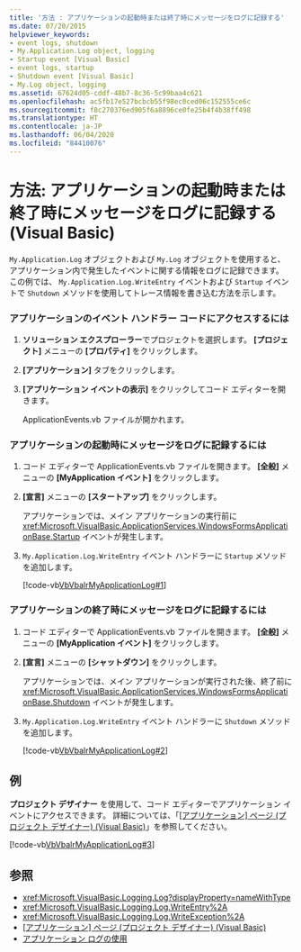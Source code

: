 ```yaml
---
title: '方法 : アプリケーションの起動時または終了時にメッセージをログに記録する'
ms.date: 07/20/2015
helpviewer_keywords:
- event logs, shutdown
- My.Application.Log object, logging
- Startup event [Visual Basic]
- event logs, startup
- Shutdown event [Visual Basic]
- My.Log object, logging
ms.assetid: 67624d05-cddf-48b7-8c36-5c99baa4c621
ms.openlocfilehash: ac5fb17e527bcbcb55f98ec0ced06c152555ce6c
ms.sourcegitcommit: f8c270376ed905f6a8896ce0fe25b4f4b38ff498
ms.translationtype: HT
ms.contentlocale: ja-JP
ms.lasthandoff: 06/04/2020
ms.locfileid: "84410076"
---
```

# <a name="how-to-log-messages-when-the-application-starts-or-shuts-down-visual-basic"></a>方法: アプリケーションの起動時または終了時にメッセージをログに記録する (Visual Basic)

`My.Application.Log` オブジェクトおよび `My.Log` オブジェクトを使用すると、アプリケーション内で発生したイベントに関する情報をログに記録できます。 この例では、 `My.Application.Log.WriteEntry` イベントおよび `Startup` イベントで `Shutdown` メソッドを使用してトレース情報を書き込む方法を示します。  
  
### <a name="to-access-the-applications-event-handler-code"></a>アプリケーションのイベント ハンドラー コードにアクセスするには  
  
1. **ソリューション エクスプローラー**でプロジェクトを選択します。 **[プロジェクト]** メニューの **[プロパティ]** をクリックします。  
  
2. **[アプリケーション]** タブをクリックします。  
  
3. **[アプリケーション イベントの表示]** をクリックしてコード エディターを開きます。  
  
     ApplicationEvents.vb ファイルが開かれます。  
  
### <a name="to-log-messages-when-the-application-starts"></a>アプリケーションの起動時にメッセージをログに記録するには  
  
1. コード エディターで ApplicationEvents.vb ファイルを開きます。 **[全般]** メニューの **[MyApplication イベント]** をクリックします。  
  
2. **[宣言]** メニューの **[スタートアップ]** をクリックします。  
  
     アプリケーションでは、メイン アプリケーションの実行前に <xref:Microsoft.VisualBasic.ApplicationServices.WindowsFormsApplicationBase.Startup> イベントが発生します。  
  
3. `My.Application.Log.WriteEntry` イベント ハンドラーに `Startup` メソッドを追加します。  
  
     [!code-vb[VbVbalrMyApplicationLog#1](~/samples/snippets/visualbasic/VS_Snippets_VBCSharp/VbVbalrMyApplicationLog/VB/MyEventsFake.vb#1)]  
  
### <a name="to-log-messages-when-the-application-shuts-down"></a>アプリケーションの終了時にメッセージをログに記録するには  
  
1. コード エディターで ApplicationEvents.vb ファイルを開きます。 **[全般]** メニューの **[MyApplication イベント]** をクリックします。  
  
2. **[宣言]** メニューの **[シャットダウン]** をクリックします。  
  
     アプリケーションでは、メイン アプリケーションが実行された後、終了前に <xref:Microsoft.VisualBasic.ApplicationServices.WindowsFormsApplicationBase.Shutdown> イベントが発生します。  
  
3. `My.Application.Log.WriteEntry` イベント ハンドラーに `Shutdown` メソッドを追加します。  
  
     [!code-vb[VbVbalrMyApplicationLog#2](~/samples/snippets/visualbasic/VS_Snippets_VBCSharp/VbVbalrMyApplicationLog/VB/MyEventsFake.vb#2)]  
  
## <a name="example"></a>例  

 **プロジェクト デザイナー** を使用して、コード エディターでアプリケーション イベントにアクセスできます。 詳細については、「[[アプリケーション] ページ (プロジェクト デザイナー) (Visual Basic)](/visualstudio/ide/reference/application-page-project-designer-visual-basic)」を参照してください。  
  
 [!code-vb[VbVbalrMyApplicationLog#3](~/samples/snippets/visualbasic/VS_Snippets_VBCSharp/VbVbalrMyApplicationLog/VB/MyEventsFake.vb#3)]  
  
## <a name="see-also"></a>参照

- <xref:Microsoft.VisualBasic.Logging.Log?displayProperty=nameWithType>
- <xref:Microsoft.VisualBasic.Logging.Log.WriteEntry%2A>
- <xref:Microsoft.VisualBasic.Logging.Log.WriteException%2A>
- [[アプリケーション] ページ (プロジェクト デザイナー) (Visual Basic)](/visualstudio/ide/reference/application-page-project-designer-visual-basic)
- [アプリケーション ログの使用](working-with-application-logs.md)
